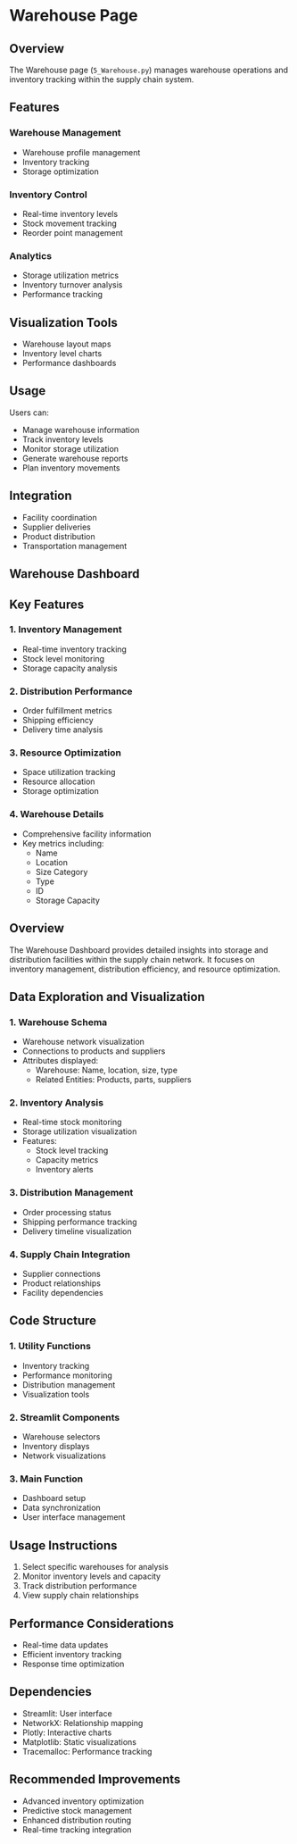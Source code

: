 # Warehouse Page

## Overview

The Warehouse page (`5_Warehouse.py`) manages warehouse operations and inventory tracking within the supply chain system.

## Features

### Warehouse Management
- Warehouse profile management
- Inventory tracking
- Storage optimization

### Inventory Control
- Real-time inventory levels
- Stock movement tracking
- Reorder point management

### Analytics
- Storage utilization metrics
- Inventory turnover analysis
- Performance tracking

## Visualization Tools
- Warehouse layout maps
- Inventory level charts
- Performance dashboards

## Usage

Users can:
- Manage warehouse information
- Track inventory levels
- Monitor storage utilization
- Generate warehouse reports
- Plan inventory movements

## Integration
- Facility coordination
- Supplier deliveries
- Product distribution
- Transportation management

## Warehouse Dashboard

## Key Features

### 1. Inventory Management
- Real-time inventory tracking
- Stock level monitoring
- Storage capacity analysis

### 2. Distribution Performance
- Order fulfillment metrics
- Shipping efficiency
- Delivery time analysis

### 3. Resource Optimization
- Space utilization tracking
- Resource allocation
- Storage optimization

### 4. Warehouse Details
- Comprehensive facility information
- Key metrics including:
  - Name
  - Location
  - Size Category
  - Type
  - ID
  - Storage Capacity

## Overview
The Warehouse Dashboard provides detailed insights into storage and distribution facilities within the supply chain network. It focuses on inventory management, distribution efficiency, and resource optimization.

## Data Exploration and Visualization

### **1. Warehouse Schema**
- Warehouse network visualization
- Connections to products and suppliers
- Attributes displayed:
  - Warehouse: Name, location, size, type
  - Related Entities: Products, parts, suppliers

### **2. Inventory Analysis**
- Real-time stock monitoring
- Storage utilization visualization
- Features:
  - Stock level tracking
  - Capacity metrics
  - Inventory alerts

### **3. Distribution Management**
- Order processing status
- Shipping performance tracking
- Delivery timeline visualization

### **4. Supply Chain Integration**
- Supplier connections
- Product relationships
- Facility dependencies

## Code Structure

### **1. Utility Functions**
- Inventory tracking
- Performance monitoring
- Distribution management
- Visualization tools

### **2. Streamlit Components**
- Warehouse selectors
- Inventory displays
- Network visualizations

### **3. Main Function**
- Dashboard setup
- Data synchronization
- User interface management

## Usage Instructions
1. Select specific warehouses for analysis
2. Monitor inventory levels and capacity
3. Track distribution performance
4. View supply chain relationships

## Performance Considerations
- Real-time data updates
- Efficient inventory tracking
- Response time optimization

## Dependencies
- Streamlit: User interface
- NetworkX: Relationship mapping
- Plotly: Interactive charts
- Matplotlib: Static visualizations
- Tracemalloc: Performance tracking

## Recommended Improvements
- Advanced inventory optimization
- Predictive stock management
- Enhanced distribution routing
- Real-time tracking integration
